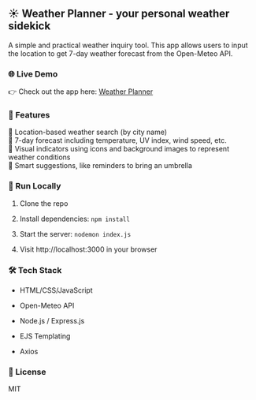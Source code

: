 ## ☀️ Weather Planner - your personal weather sidekick

A simple and practical weather inquiry tool. This app allows users to input the location to get 7-day weather forecast from the Open-Meteo API.

### 🌐 Live Demo  

👉 Check out the app here: [Weather Planner](https://weather-planner-16cr.onrender.com)

### 💫 Features

📍 Location-based weather search (by city name)<br>📅 7-day forecast including temperature, UV index, wind speed, etc.<br>🎨 Visual indicators using icons and background images to represent weather conditions<br>🧠 Smart suggestions, like reminders to bring an umbrella<br>

### 🚀 Run Locally

1. Clone the repo

2. Install dependencies: `npm install`

3. Start the server: `nodemon index.js`

4. Visit http://localhost:3000 in your browser<br>

### 🛠 Tech Stack

- HTML/CSS/JavaScript

- Open-Meteo API

- Node.js / Express.js

- EJS Templating

- Axios<br>

### 📄 License 

MIT 
